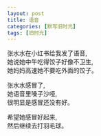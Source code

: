 ```yaml
---
layout: post
title: 语音
categories: [默写旧时光]
tags: [旧时光]
---
```

张水水在小红书给我发了语音,     
她说她中午吃得饺子好像不卫生,     
她妈妈高速她不要吃外面的饺子。  

张水水感冒了,   
她语音里嗓子沙哑,   
很明显是感冒还没有好。

希望她感冒好起来,   
然后继续去打羽毛球。
